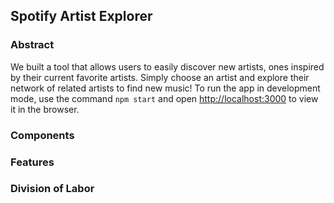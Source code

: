 ## Spotify Artist Explorer

### Abstract

We built a tool that allows users to easily discover new artists, ones inspired by their current favorite artists. Simply choose an artist and explore their network of related artists to find new music! To run the app in development mode, use the command `npm start` and open [http://localhost:3000](http://localhost:3000) to view it in the browser.

### Components 


### Features


### Division of Labor




